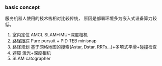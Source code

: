 ### basic concept
服务机器人使用的技术栈相对比较传统， 原因是部署环境多为嵌入式设备算力较低。
1. 室内定位
AMCL
SLAM+IMU+深度相机
2. 路径跟踪
Pure pursuit + PID
TEB
minisnap
3. 路径规划
基于网格地图的搜索(Astar, Dstar, RRTs...)+多项式平滑+碰撞检查
4. 避障
激光+深度相机
5. SLAM 
catographer